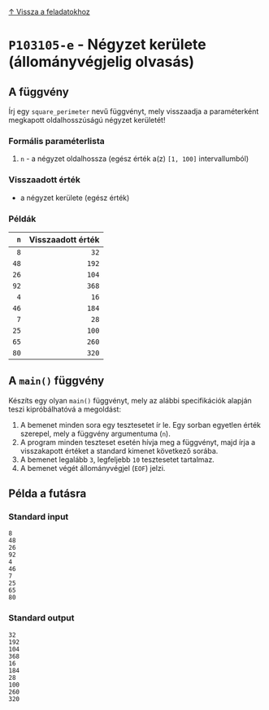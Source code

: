 
[↑ Vissza a feladatokhoz](./README.md)

# `P103105-e` - Négyzet kerülete (állományvégjelig olvasás)

## A függvény

Írj egy `square_perimeter` nevű függvényt, mely visszaadja a paraméterként megkapott oldalhosszúságú négyzet kerületét!

### Formális paraméterlista

1. `n` - a négyzet oldalhossza (egész érték a(z) `[1, 100]` intervallumból)

### Visszaadott érték

* a négyzet kerülete (egész érték)

### Példák

| `n` | Visszaadott érték | 
| ---: | --: | 
| `8` | `32` | 
| `48` | `192` | 
| `26` | `104` | 
| `92` | `368` | 
| `4` | `16` | 
| `46` | `184` | 
| `7` | `28` | 
| `25` | `100` | 
| `65` | `260` | 
| `80` | `320` | 

## A `main()` függvény

Készíts egy olyan `main()` függvényt, mely az alábbi specifikációk alapján teszi kipróbálhatóvá a megoldást:

1. A bemenet minden sora egy tesztesetet ír le. Egy sorban egyetlen érték szerepel, mely a függvény argumentuma (`n`).
1. A program minden teszteset esetén hívja meg a függvényt, majd írja a visszakapott értéket a standard kimenet következő sorába.
1. A bemenet legalább `3`, legfeljebb `10` tesztesetet tartalmaz.
1. A bemenet végét állományvégjel (`EOF`) jelzi.

## Példa a futásra

### Standard input

```
8
48
26
92
4
46
7
25
65
80
```

### Standard output

```
32
192
104
368
16
184
28
100
260
320
```